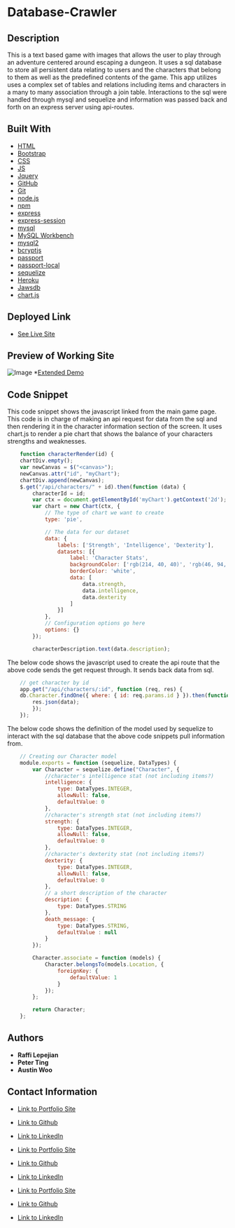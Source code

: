 # Database-Crawler

## Description
This is a text based game with images that allows the user to play through an adventure centered around escaping a dungeon. It uses a sql database to store all persistent data relating to users and the characters that belong to them as well as the predefined contents of the game. This app utilizes uses a complex set of tables and relations including items and characters in a many to many association through a join table. Interactions to the sql were handled through mysql and sequelize and information was passed back and forth on an express server using api-routes.

## Built With

* [HTML](https://developer.mozilla.org/en-US/docs/Web/HTML)
* [Bootstrap](https://getbootstrap.com/)
* [CSS](https://developer.mozilla.org/en-US/docs/Web/CSS)
* [JS](https://www.javascript.com/)
* [Jquery](https://jquery.com/)
* [GitHub](https://github.com/)
* [Git](https://git-scm.com/)
* [node.js](https://nodejs.org/en/)
* [npm](https://www.npmjs.com/)
* [express](https://www.npmjs.com/package/express)
* [express-session](https://www.npmjs.com/package/express-session)
* [mysql](https://www.npmjs.com/package/mysql)
* [MySQL Workbench](https://www.mysql.com/products/workbench/)
* [mysql2](https://www.npmjs.com/package/mysql2)
* [bcryptjs](https://www.npmjs.com/package/bcrypt)
* [passport](http://www.passportjs.org/)
* [passport-local](http://www.passportjs.org/packages/passport-local/)
* [sequelize](https://sequelize.org/)
* [Heroku](https://dashboard.heroku.com/)
* [Jawsdb](https://www.jawsdb.com/)
* [chart.js](https://www.chartjs.org/)

## Deployed Link

* [See Live Site](https://ancient-wave-96254.herokuapp.com/)

## Preview of Working Site

![Image](public/images/dbcrawler-demo.gif)
*[Extended Demo]()

## Code Snippet
This code snippet shows the javascript linked from the main game page. This code is in charge of making an api request for data from the sql and then rendering it in the character information section of the screen. It uses chart.js to render a pie chart that shows the balance of your characters strengths and weaknesses. 

```javascript
    function characterRender(id) {
    chartDiv.empty();
    var newCanvas = $("<canvas>");
    newCanvas.attr("id", "myChart");
    chartDiv.append(newCanvas);
    $.get("/api/characters/" + id).then(function (data) {
        characterId = id;
        var ctx = document.getElementById('myChart').getContext('2d');
        var chart = new Chart(ctx, {
            // The type of chart we want to create
            type: 'pie',

            // The data for our dataset
            data: {
                labels: ['Strength', 'Intelligence', 'Dexterity'],
                datasets: [{
                    label: 'Character Stats',
                    backgroundColor: ['rgb(214, 40, 40)', 'rgb(46, 94, 170)', 'rgb(50, 160, 93)'],
                    borderColor: 'white',
                    data: [
                        data.strength,
                        data.intelligence,
                        data.dexterity
                    ]
                }]
            },
            // Configuration options go here
            options: {}
        });

        characterDescription.text(data.description);
```

The below code shows the javascript used to create the api route that the above code sends the get request through. It sends back data from sql.
```javascript
    // get character by id
    app.get("/api/characters/:id", function (req, res) {
    db.Character.findOne({ where: { id: req.params.id } }).then(function (data) {
        res.json(data);
        });
    });
```

The below code shows the definition of the model used by sequelize to interact with the sql database that the above code snippets pull information from.
```javascript
    // Creating our Character model
    module.exports = function (sequelize, DataTypes) {
        var Character = sequelize.define("Character", {
            //character's intelligence stat (not including items?)
            intelligence: {
                type: DataTypes.INTEGER,
                allowNull: false,
                defaultValue: 0
            },
            //character's strength stat (not including items?)
            strength: {
                type: DataTypes.INTEGER,
                allowNull: false,
                defaultValue: 0
            },
            //character's dexterity stat (not including items?)
            dexterity: {
                type: DataTypes.INTEGER,
                allowNull: false,
                defaultValue: 0
            },
            // a short description of the character
            description: {
                type: DataTypes.STRING
            },
            death_message: {
                type: DataTypes.STRING,
                defaultValue : null
            }
        });

        Character.associate = function (models) {
            Character.belongsTo(models.Location, {
                foreignKey: {
                    defaultValue: 1
                }
            });
        };

        return Character;
    };
```



## Authors

* **Raffi Lepejian** 
* **Peter Ting**
* **Austin Woo**

## Contact Information

- [Link to Portfolio Site](https://rslepejian.github.io/portfolio/)
- [Link to Github](https://github.com/rslepejian)
- [Link to LinkedIn](https://linkedin.com/in/raffi-lepejian-071876153)

- [Link to Portfolio Site](https://pting1995.github.io/Portfolio-mk2/)
- [Link to Github](https://github.com/Pting1995)
- [Link to LinkedIn](https://www.linkedin.com/in/pting002/)

- [Link to Portfolio Site](#)
- [Link to Github](https://github.com/austinwoo123)
- [Link to LinkedIn]()